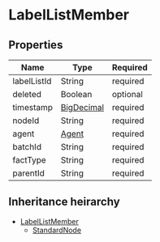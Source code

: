 

# LabelListMember

## Properties

Name | Type | Required
-------- | -------- | --------
labelListId | String | required
deleted | Boolean | optional
timestamp | [BigDecimal](BigDecimal.md) | required
nodeId | String | required
agent | [Agent](Agent.md) | required
batchId | String | required
factType | String | required
parentId | String | required




## Inheritance heirarchy


* [LabelListMember](LabelListMember.md)
    * [StandardNode](StandardNode.md)
